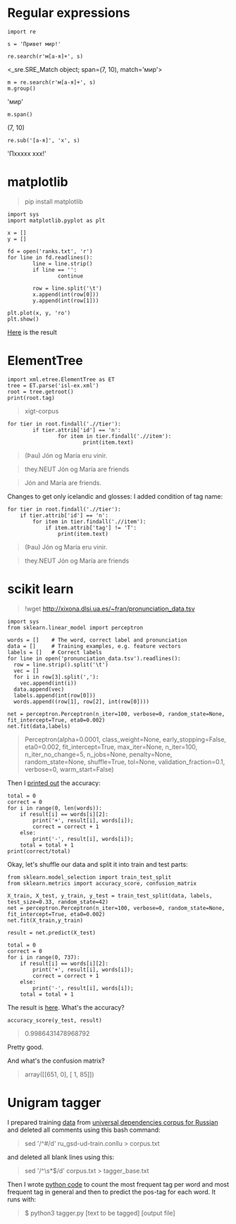 # Regular expressions
```
import re

s = 'Привет мир!'

re.search(r'м[а-я]+', s)
```
>> 
<_sre.SRE_Match object; span=(7, 10), match='мир'>


```
m = re.search(r'м[а-я]+', s)
m.group()
```
>> 
'мир'


```
m.span()
```
>> 
(7, 10)

```
re.sub('[а-я]', 'x', s)
```
>>> 
'Пxxxxx xxx!'

# matplotlib

> pip install matplotlib
```
import sys
import matplotlib.pyplot as plt

x = []
y = []

fd = open('ranks.txt', 'r')
for line in fd.readlines():
        line = line.strip()
        if line == '':
                continue
	
        row = line.split('\t')
        x.append(int(row[0]))
        y.append(int(row[1]))

plt.plot(x, y, 'ro')
plt.show()
```
[Here](https://github.com/Veranchos/ftyers.github.io/blob/master/2018-komp-ling/practicals/Practical%204/graph.png) is the result 

# ElementTree
>
```
import xml.etree.ElementTree as ET
tree = ET.parse('isl-ex.xml')
root = tree.getroot()
print(root.tag)
```
> xigt-corpus
```
for tier in root.findall('.//tier'):
        if tier.attrib['id'] == 'n':
                for item in tier.findall('.//item'):
                        print(item.text)
```
>(Þau) Jón og María eru vinir.

>they.NEUT Jón og María are friends

>Jón and María are friends.

Changes to get only icelandic and glosses: I added condition of tag name:
```
for tier in root.findall('.//tier'):
    if tier.attrib['id'] == 'n':
        for item in tier.findall('.//item'):
            if item.attrib['tag'] != 'T':
                print(item.text)
```
                
>(Þau) Jón og María eru vinir.

>they.NEUT Jón og María are friends

# scikit learn

>!wget http://xixona.dlsi.ua.es/~fran/pronunciation_data.tsv
```
import sys
from sklearn.linear_model import perceptron

words = []    # The word, correct label and pronunciation
data = []     # Training examples, e.g. feature vectors
labels = []   # Correct labels
for line in open('pronunciation_data.tsv').readlines():
  row = line.strip().split('\t')
  vec = []
  for i in row[3].split(','):
    vec.append(int(i))
  data.append(vec)
  labels.append(int(row[0]))
  words.append((row[1], row[2], int(row[0])))
  
net = perceptron.Perceptron(n_iter=100, verbose=0, random_state=None, fit_intercept=True, eta0=0.002)
net.fit(data,labels)  
```
>Perceptron(alpha=0.0001, class_weight=None, early_stopping=False, eta0=0.002,
>      fit_intercept=True, max_iter=None, n_iter=100, n_iter_no_change=5,
>      n_jobs=None, penalty=None, random_state=None, shuffle=True, tol=None,
>      validation_fraction=0.1, verbose=0, warm_start=False)
      
Then I [printed out](https://github.com/Veranchos/ftyers.github.io/blob/master/2018-komp-ling/practicals/Practical%204/output.txt) the accuracy:
```
total = 0
correct = 0
for i in range(0, len(words)):
	if result[i] == words[i][2]:
		print('+', result[i], words[i]);
		correct = correct + 1
	else:
		print('-', result[i], words[i]);
	total = total + 1
print(correct/total)
```
Okay, let's shuffle our data and split it into train and test parts:
```
from sklearn.model_selection import train_test_split
from sklearn.metrics import accuracy_score, confusion_matrix

X_train, X_test, y_train, y_test = train_test_split(data, labels, test_size=0.33, random_state=42)
net = perceptron.Perceptron(n_iter=100, verbose=0, random_state=None, fit_intercept=True, eta0=0.002)
net.fit(X_train,y_train)

result = net.predict(X_test)

total = 0
correct = 0
for i in range(0, 737):
    if result[i] == words[i][2]:
        print('+', result[i], words[i]);
        correct = correct + 1
    else:
        print('-', result[i], words[i]);
    total = total + 1
```
The result is [here](https://github.com/Veranchos/ftyers.github.io/blob/master/2018-komp-ling/practicals/Practical%204/output2.txt).
What's the accuracy?
```
accuracy_score(y_test, result)
```
>0.9986431478968792

Pretty good.

And what's the confusion matrix?
>array([[651,   0],
>       [  1,  85]])
      
# Unigram tagger
I prepared training [data](https://github.com/Veranchos/ftyers.github.io/blob/master/2018-komp-ling/practicals/Practical%204/model.tsv) from [universal dependencies corpus for Russian](https://github.com/UniversalDependencies/UD_Russian-GSD/blob/master/ru_gsd-ud-train.conllu) and deleted all comments using this bash command:

>sed '/^#/d' ru_gsd-ud-train.conllu > corpus.txt

and deleted all blank lines using this:

>sed '/^\s*$/d' corpus.txt > tagger_base.txt

Then I wrote [python code](https://github.com/Veranchos/ftyers.github.io/blob/master/2018-komp-ling/practicals/Practical%204/tagger.py) to count the most frequent tag per word and most frequent tag in general and then to predict the pos-tag for each word. It runs with:

> $ python3 tagger.py [text to be tagged] [output file]




